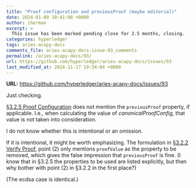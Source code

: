 ```yaml
---
title: "Proof configuration and previousProof (maybe editorial)"
date: 2024-01-09 18:41:08 +0000
author: iherman
excerpt: >
  This issue has been marked pending close for 2.5 months, closing.
categories: hyperledger
tags: aries-acapy-docs
comments_file: aries-acapy-docs-issue-93_comments
permalink: /aries-acapy-docs/93/
url: https://github.com/hyperledger/aries-acapy-docs/issues/93
last_modified_at: 2024-11-17 19:34:04 +0000
---
```



**URL:** https://github.com/hyperledger/aries-acapy-docs/issues/93

Just checking.

[§3.2.5 Proof Configuration](https://www.w3.org/TR/vc-di-eddsa/#proof-configuration-eddsa-rdfc-2022) does not mention the `previousProof` property, if applicable. I.e., when calculating the value of _canonicalProofConfig_, that value is not taken into consideration.

I do not know whether this is intentional or an omission. 

If it is intentional, it might be worth emphasizing. The formulation in [§3.2.2 Verify Proof](https://www.w3.org/TR/vc-di-eddsa/#verify-proof-eddsa-rdfc-2022), point (2) only mentions `proofValue` as the property to be removed, which gives the false impression that `previousProof` is fine. (I know that in §3.2.5 the properties to be used are listed explicitly, but then why bother with point (2) in §3.2.2 in the first place?)

(The ecdsa case is identical.)

